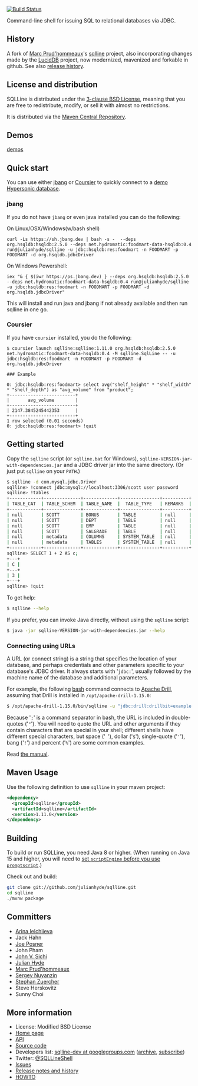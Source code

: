 [![Build Status](https://travis-ci.org/julianhyde/sqlline.png)](https://travis-ci.org/julianhyde/sqlline)

Command-line shell for issuing SQL to relational databases via JDBC.

## History

A fork of [Marc Prud'hommeaux](https://github.com/mprudhom)'s
[sqlline](https://sourceforge.net/projects/sqlline/) project, also
incorporating changes made by the
[LucidDB](https://github.com/LucidDB/luciddb) project,
now modernized, mavenized and forkable in github.
See also [release history](HISTORY.md).

## License and distribution

SQLLine is distributed under the
[3-clause BSD License](https://opensource.org/licenses/BSD-3-Clause),
meaning that you are free to redistribute, modify, or sell it with
almost no restrictions.

It is distributed via the
[Maven Central Repository](https://search.maven.org/#search%7Cga%7C1%7Csqlline).

## Demos
[demos](https://github.com/julianhyde/sqlline/wiki/Demos)

## Quick start

You can use either [jbang](https://jbang.dev) or [Coursier](https://github.com/coursier/coursier) to quickly connect to a [demo Hypersonic database](https://github.com/julianhyde/foodmart-data-hsqldb).
### jbang 

If you do not have `jbang` or even java installed you can do the following:

On Linux/OSX/Windows(w/bash shell)

```
curl -Ls https://sh.jbang.dev | bash -s -  --deps org.hsqldb:hsqldb:2.5.0 --deps net.hydromatic:foodmart-data-hsqldb:0.4 run@julianhyde/sqlline -u jdbc:hsqldb:res:foodmart -n FOODMART -p FOODMART -d org.hsqldb.jdbcDriver
```

On Windows Powershell:

```
iex "& { $(iwr https://ps.jbang.dev) } --deps org.hsqldb:hsqldb:2.5.0 --deps net.hydromatic:foodmart-data-hsqldb:0.4 run@julianhyde/sqlline -u jdbc:hsqldb:res:foodmart -n FOODMART -p FOODMART -d org.hsqldb.jdbcDriver"
```

This will install and run java and jbang if not already available and then run sqlline in one go.

### Coursier 

If you have `coursier` installed, you do the following:

```
$ coursier launch sqlline:sqlline:1.11.0 org.hsqldb:hsqldb:2.5.0 net.hydromatic:foodmart-data-hsqldb:0.4 -M sqlline.SqlLine -- -u jdbc:hsqldb:res:foodmart -n FOODMART -p FOODMART -d org.hsqldb.jdbcDriver

### Example

0: jdbc:hsqldb:res:foodmart> select avg("shelf_height" * "shelf_width" * "shelf_depth") as "avg_volume" from "product";
+-------------------------+
|       avg_volume        |
+-------------------------+
| 2147.3845245442353      |
+-------------------------+
1 row selected (0.01 seconds)
0: jdbc:hsqldb:res:foodmart> !quit
```

## Getting started

Copy the `sqlline` script (or `sqlline.bat` for Windows),
`sqlline-VERSION-jar-with-dependencies.jar` and a JDBC driver jar into
the same directory. (Or just put `sqlline` on your `PATH`.)

```bash
$ sqlline -d com.mysql.jdbc.Driver
sqlline> !connect jdbc:mysql://localhost:3306/scott user password
sqlline> !tables
+------------+--------------+-------------+---------------+----------+
| TABLE_CAT  | TABLE_SCHEM  | TABLE_NAME  |  TABLE_TYPE   | REMARKS  |
+------------+--------------+-------------+---------------+----------+
| null       | SCOTT        | BONUS       | TABLE         | null     |
| null       | SCOTT        | DEPT        | TABLE         | null     |
| null       | SCOTT        | EMP         | TABLE         | null     |
| null       | SCOTT        | SALGRADE    | TABLE         | null     |
| null       | metadata     | COLUMNS     | SYSTEM_TABLE  | null     |
| null       | metadata     | TABLES      | SYSTEM_TABLE  | null     |
+------------+--------------+-------------+---------------+----------+
sqlline> SELECT 1 + 2 AS c;
+---+
| C |
+---+
| 3 |
+---+
sqlline> !quit
```

To get help:

```bash
$ sqlline --help
```

If you prefer, you can invoke Java directly, without using the
`sqlline` script:

```bash
$ java -jar sqlline-VERSION-jar-with-dependencies.jar --help
```

### Connecting using URLs

A URL (or connect string) is a string that specifies the location of your
database, and perhaps credentials and other parameters specific to your
database's JDBC driver. It always starts with '`jdbc:`', usually followed by
the machine name of the database and additional parameters.

For example, the following
[bash](https://en.wikipedia.org/wiki/Bash_\(Unix_shell\)) command connects to
[Apache Drill](https://drill.apache.org), assuming that Drill is installed in
`/opt/apache-drill-1.15.0`:

```bash
$ /opt/apache-drill-1.15.0/bin/sqlline -u "jdbc:drill:drillbit=example.com;auth=kerberos"
```

Because '`;`' is a command separator in bash, the URL is included in
double-quotes ('`"`'). You will need to quote the URL and other arguments if
they contain characters that are special in your shell; different shells have
different special characters, but
space ('<code>&nbsp;</code>'),
dollar ('`$`'),
single-quote ('`'`'),
bang ('`!`') and
percent ('`%`') are some common examples.

Read [the manual](https://julianhyde.github.io/sqlline/manual.html).

## Maven Usage

Use the following definition to use `sqlline` in your maven project:

```xml
<dependency>
  <groupId>sqlline</groupId>
  <artifactId>sqlline</artifactId>
  <version>1.11.0</version>
</dependency>
```

## Building

To build or run SQLLine, you need Java 8 or higher.
(When running on Java 15 and higher, you will need to
[set `scriptEngine` before you use `promptscript`](https://github.com/julianhyde/sqlline/issues/394).)

Check out and build:

```bash
git clone git://github.com/julianhyde/sqlline.git
cd sqlline
./mvnw package
```

## Committers

* [Arina Ielchiieva](https://github.com/arina-ielchiieva)
* Jack Hahn
* [Joe Posner](https://github.com/joeposner)
* John Pham
* [John V. Sichi](https://github.com/jsichi)
* [Julian Hyde](https://github.com/julianhyde)
* [Marc Prud'hommeaux](https://github.com/marcprux)
* [Sergey Nuyanzin](https://github.com/snuyanzin)
* [Stephan Zuercher](https://github.com/zuercher)
* Steve Herskovitz
* Sunny Choi

## More information

* License: Modified BSD License
* [Home page](https://julianhyde.github.io/sqlline)
* [API](https://julianhyde.github.io/sqlline/apidocs)
* [Source code](https://github.com/julianhyde/sqlline)
* Developers list:
  <a href="mailto:sqlline-dev@googlegroups.com">sqlline-dev at googlegroups.com</a>
  (<a href="https://groups.google.com/group/sqlline-dev/topics">archive</a>,
  <a href="https://groups.google.com/group/sqlline-dev/subscribe">subscribe</a>)
* Twitter: [@SQLLineShell](https://twitter.com/SQLLineShell)
* [Issues](https://github.com/julianhyde/sqlline/issues)
* [Release notes and history](HISTORY.md)
* [HOWTO](HOWTO.md)

